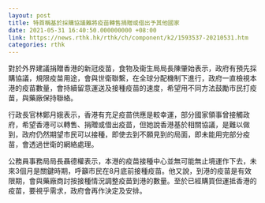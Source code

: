 ```yaml
---
layout: post
title: 特首稱基於採購協議難將疫苗轉售捐贈或借出予其他國家
date: 2021-05-31 16:40:50.000000000 +08:00
link: https://news.rthk.hk/rthk/ch/component/k2/1593537-20210531.htm
categories: rthk
---
```


對於外界建議捐贈香港的新冠疫苗，食物及衞生局局長陳肇始表示，政府有預先採購協議，規限疫苗用途，會與世衛聯繫，在全球分配機制下進行，政府一直檢視本港的疫苗數量，會持續留意運送及接種疫苗的速度，希望用不同方法鼓勵市民打疫苗，與藥廠保持聯絡。

行政長官林鄭月娥表示，香港有充足疫苗供應是較幸運，部分國家領事曾接觸政府，希望香港可以轉售、捐贈或借出疫苗，但她說香港基於相關協議，是難以做到，政府仍然期望市民可以接種，即使去到不願見到的局面，即未能用完部分疫苗，會透過世衛的網絡處理。

公務員事務局局長聶德權表示，本港的疫苗接種中心並無可能無止境運作下去，未來3個月是關鍵時期，呼籲市民在8月底前接種疫苗。他又說，到港的疫苗是有效限期，會與藥廠商討按接種情況調整疫苗到港的數量。至於已經購買但運抵香港的疫苗，要視乎需求，政府會再作決定及安排。
